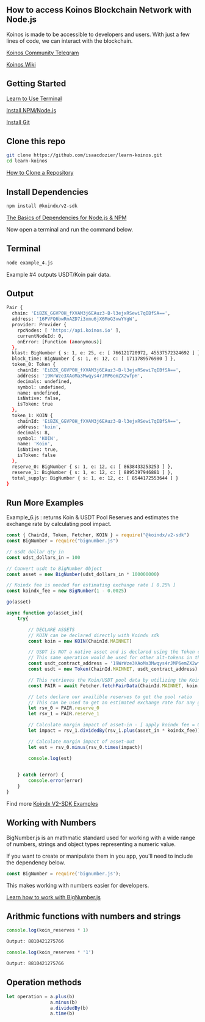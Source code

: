 ## How to access Koinos Blockchain Network with Node.js

Koinos is made to be accessible to developers and users. With just a few lines of code, we can interact with the blockchain.

[Koinos Community Telegram](https://t.me/koinos_community)

[Koinos Wiki](https://koinos.wiki/)

## Getting Started

[Learn to Use Terminal](https://developer.mozilla.org/en-US/docs/Learn/Tools_and_testing/Understanding_client-side_tools/Command_line)

[Install NPM/Node.js](https://nodejs.org/en/learn/getting-started/how-to-install-nodejs)

[Install Git](https://github.com/git-guides/install-git)

## Clone this repo

```sh
git clone https://github.com/isaacdozier/learn-koinos.git
cd learn-koinos
```

[How to Clone a Repository](https://docs.github.com/en/repositories/creating-and-managing-repositories/cloning-a-repository)

## Install Dependencies

```sh
npm install @koindx/v2-sdk
```

[The Basics of Dependencies for Node.js & NPM](https://nodesource.com/blog/the-basics-of-package-json-in-node-js-and-npm/)

Now open a terminal and run the command below.

## Terminal

```sh
node example_4.js
```

Example #4 outputs USDT/Koin pair data.

## Output

```sh
Pair {
  chain: 'EiBZK_GGVP0H_fXVAM3j6EAuz3-B-l3ejxRSewi7qIBfSA==',
  address: '16PVFQ6bwRnAZD7i3xmu6jX6MoG3vwYYgW',
  provider: Provider {
    rpcNodes: [ 'https://api.koinos.io' ],
    currentNodeId: 0,
    onError: [Function (anonymous)]
  },
  klast: BigNumber { s: 1, e: 25, c: [ 766121720972, 45537572324692 ] },
  block_time: BigNumber { s: 1, e: 12, c: [ 1711789576980 ] },
  token_0: Token {
    chainId: 'EiBZK_GGVP0H_fXVAM3j6EAuz3-B-l3ejxRSewi7qIBfSA==',
    address: '19WrWze3XAoMa3Mwqys4rJMP6emZX2wfpH',
    decimals: undefined,
    symbol: undefined,
    name: undefined,
    isNative: false,
    isToken: true
  },
  token_1: KOIN {
    chainId: 'EiBZK_GGVP0H_fXVAM3j6EAuz3-B-l3ejxRSewi7qIBfSA==',
    address: 'koin',
    decimals: 8,
    symbol: 'KOIN',
    name: 'Koin',
    isNative: true,
    isToken: false
  },
  reserve_0: BigNumber { s: 1, e: 12, c: [ 8638433253253 ] },
  reserve_1: BigNumber { s: 1, e: 12, c: [ 8895397946881 ] },
  total_supply: BigNumber { s: 1, e: 12, c: [ 8544172553644 ] }
}
```


## Run More Examples

Example_6.js : returns Koin & USDT Pool Reserves and estimates the exchange rate by calculating pool impact.

```javascript
const { ChainId, Token, Fetcher, KOIN } = require("@koindx/v2-sdk")
const BigNumber = require("bignumber.js")

// usdt dollar qty in
const udst_dollars_in = 100

// Convert usdt to BigNumber Object
const asset = new BigNumber(udst_dollars_in * 100000000)

// Koindx fee is needed for estimating exchange rate [ 0.25% ]
const koindx_fee = new BigNumber(1 - 0.0025)

go(asset)

async function go(asset_in){
    try{

        // DECLARE ASSETS
        // KOIN can be declared directly with Koindx sdk
        const koin = new KOIN(ChainId.MAINNET)

        // USDT is NOT a native asset and is declared using the Token class
        // This same operation would be used for other alt-tokens in the ecosystem
        const usdt_contract_address = '19WrWze3XAoMa3Mwqys4rJMP6emZX2wfpH'
        const usdt = new Token(ChainId.MAINNET, usdt_contract_address)

        // This retrieves the Koin/USDT pool data by utilizing the Koindx SDK
        const PAIR = await Fetcher.fetchPairData(ChainId.MAINNET, koin, usdt)

        // Lets declare our availible reserves to get the pool ratio
        // This can be used to get an estimated exchange rate for any given pool
        let rsv_0 = PAIR.reserve_0
        let rsv_1 = PAIR.reserve_1

        // Calculate margin impact of asset-in - [ apply koindx fee = 0.25% ]
        let impact = rsv_1.dividedBy(rsv_1.plus(asset_in * koindx_fee))

        // Calculate margin impact of asset-out
        let est = rsv_0.minus(rsv_0.times(impact))

        console.log(est)
        

    } catch (error) {
        console.error(error)
    }
}
```

Find more [Koindx V2-SDK Examples](https://docs.koindx.com/sdk/v2-sdk/examples)


## Working with Numbers

BigNumber.js is an mathmatic standard used for working with a wide range of numbers, strings and object types representing a numeric value.

If you want to create or manipulate them in you app, you'll need to include the dependency below.


```javascript
const BigNumber = require('bignumber.js');
```

This makes working with numbers easier for developers.

[Learn how to work with BigNumber.js](https://mikemcl.github.io/bignumber.js/)


## Arithmic functions with numbers and strings
```javascript
console.log(koin_reserves * 1)
```
```sh
Output: 8810421275766
```

```javascript
console.log(koin_reserves * '1')
```
```sh
Output: 8810421275766
```


## Operation methods

```javascript
let operation = a.plus(b)
                a.minus(b)
                a.dividedBy(b)
                a.time(b)
```
